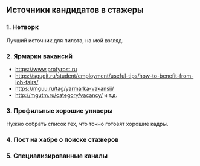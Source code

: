 ## Источники кандидатов в стажеры

### 1. Нетворк

Лучший источник для пилота, на мой взгляд.

### 2. Ярмарки вакансий
- https://www.profyrost.ru
- https://sgugit.ru/student/employment/useful-tips/how-to-benefit-from-job-fairs/
- https://mguu.ru/tag/yarmarka-vakansij/
- http://mgutm.ru/category/vacancy/
и т.д.

### 3. Профильные хорошие универы

Нужно собрать список тех, что точно готовят хорошие кадры.

### 4. Пост на хабре о поиске стажеров

### 5. Специализированные каналы



